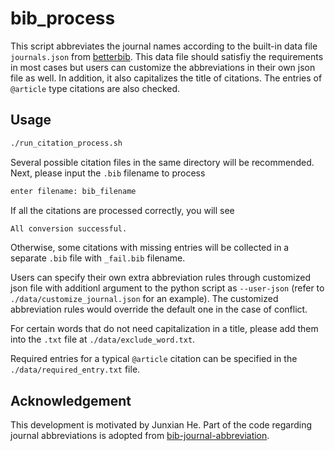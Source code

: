 # bib_process
This script abbreviates the journal names according to the built-in data file `journals.json` from [betterbib](https://github.com/nschloe/betterbib). This data file should satisfiy the requirements in most cases but users can customize the abbreviations in their own json file as well. In addition, it also capitalizes the title of citations. The entries of `@article` type citations are also checked. 

## Usage

```bash
./run_citation_process.sh
```

Several possible citation files in the same directory will be recommended.
Next, please input the `.bib` filename to process
```bash
enter filename: bib_filename
```

If all the citations are processed correctly, you will see
```bash
All conversion successful.
```
Otherwise, some citations with missing entries will be collected in a separate `.bib` file with `_fail.bib` filename.

Users can specify their own extra abbreviation rules through customized json file with additionl argument to the python script as `--user-json` (refer to `./data/customize_journal.json` for an example). The customized abbreviation rules would override the default one in the case of conflict. 

For certain words that do not need capitalization in a title, please add them into the `.txt` file 
at `./data/exclude_word.txt`.

Required entries for a typical `@article` citation can be specified in the `./data/required_entry.txt` file.

## Acknowledgement
This development is motivated by Junxian He.
Part of the code regarding journal abbreviations is adopted from [bib-journal-abbreviation](https://github.com/jxhe/bib-journal-abbreviation.git).

